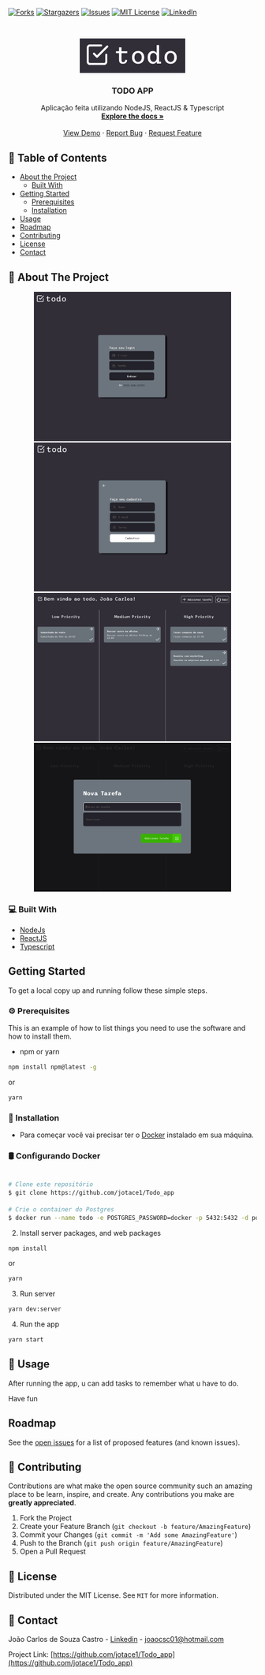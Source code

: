 
[![Forks][forks-shield]][forks-url]
[![Stargazers][stars-shield]][stars-url]
[![Issues][issues-shield]][issues-url]
[![MIT License][license-shield]][license-url]
[![LinkedIn][linkedin-shield]][linkedin-url]



<!-- PROJECT LOGO -->
<br />
<p align="center">
  <a href="https://github.com/jotace1/Todo_app">
    <img src="assets/logo.png" alt="Logo"  >
  </a>

  <h3 align="center">TODO APP</h3>

  <p align="center">
    Aplicação feita utilizando NodeJS, ReactJS & Typescript
    <br />
    <a href="https://github.com/jotace1/Todo_app"><strong>Explore the docs »</strong></a>
    <br />
    <br />
    <a href="https://github.com/jotace1/Todo_app">View Demo</a>
    ·
    <a href="https://github.com/jotace1/Todo_app/issues">Report Bug</a>
    ·
    <a href="https://github.com/jotace1/Todo_app/issues">Request Feature</a>
  </p>
</p>



<!-- TABLE OF CONTENTS -->
## 📎 Table of Contents

* [About the Project](#about-the-project)
  * [Built With](#built-with)
* [Getting Started](#getting-started)
  * [Prerequisites](#prerequisites)
  * [Installation](#installation)
* [Usage](#usage)
* [Roadmap](#roadmap)
* [Contributing](#contributing)
* [License](#license)
* [Contact](#contact)



<!-- ABOUT THE PROJECT -->
## :mag_right: About The Project
<p align="center">
<img src="assets/shot1.png" width="400" alt="Logo">
<img src="assets/shot2.png" width="400" alt="Logo">
<img src="assets/shot4.png" width="400" alt="Logo">
<img src="assets/shot.png" width="400" alt="Logo">

</p>




### 💻 Built With

* [NodeJs](https://nodejs.org/en/)
* [ReactJS](https://pt-br.reactjs.org/)
* [Typescript](https://www.typescriptlang.org/)



<!-- GETTING STARTED -->
## Getting Started

To get a local copy up and running follow these simple steps.

### ⚙ Prerequisites

This is an example of how to list things you need to use the software and how to install them.

* npm or yarn
```sh
npm install npm@latest -g
```
or
```sh
yarn
```

### 📙 Installation

* Para começar você vai precisar ter o [Docker](https://www.docker.com/) instalado em sua máquina.

### 🛢 Configurando Docker
```bash

# Clone este repositório
$ git clone https://github.com/jotace1/Todo_app

# Crie o container do Postgres
$ docker run --name todo -e POSTGRES_PASSWORD=docker -p 5432:5432 -d postgres

````


2. Install server packages, and web packages
```sh
npm install
```
or
```sh
yarn
```
3. Run server 
```sh
yarn dev:server
```

4. Run the app
```sh
yarn start
```


<!-- USAGE EXAMPLES -->
## 🚀 Usage
After running the app, u can add tasks to remember what u have to do.

Have fun


## Roadmap

See the [open issues](https://github.com/jotace1/Todo_app/issues) for a list of proposed features (and known issues).



<!-- CONTRIBUTING -->
## 📙 Contributing

Contributions are what make the open source community such an amazing place to be learn, inspire, and create. Any contributions you make are **greatly appreciated**.

1. Fork the Project
2. Create your Feature Branch (`git checkout -b feature/AmazingFeature`)
3. Commit your Changes (`git commit -m 'Add some AmazingFeature'`)
4. Push to the Branch (`git push origin feature/AmazingFeature`)
5. Open a Pull Request



<!-- LICENSE -->
## 📝 License

Distributed under the MIT License. See `MIT` for more information.



<!-- CONTACT -->
## :calling: Contact

João Carlos de Souza Castro - [Linkedin](https://www.linkedin.com/in/joaocsc/) - joaocsc01@hotmail.com

Project Link: [https://github.com/jotace1/Todo_app](https://github.com/jotace1/Todo_app)




<!-- MARKDOWN LINKS & IMAGES -->
<!-- https://www.markdownguide.org/basic-syntax/#reference-style-links -->
[contributors-shield]: https://img.shields.io/github/contributors/jotace1/Todo_app.svg?style=flat-square
[contributors-url]: https://github.com/jotace1/Todo_app/graphs/contributors
[forks-shield]: https://img.shields.io/github/forks/jotace1/Todo_app.svg?style=flat-square
[forks-url]: https://github.com/jotace1/Todo_app/network/members
[stars-shield]: https://img.shields.io/github/stars/jotace1/Todo_app.svg?style=flat-square
[stars-url]: https://github.com/jotace1/Todo_app/stargazers
[issues-shield]: https://img.shields.io/github/issues/jotace1/Todo_app.svg?style=flat-square
[issues-url]: https://github.com/jotace1/Todo_app/issues
[license-shield]: https://img.shields.io/github/license/jotace1/Todo_app.svg?style=flat-square
[license-url]: https://github.com/jotace1/Todo_app/blob/master/LICENSE
[linkedin-shield]: https://img.shields.io/badge/-LinkedIn-black.svg?style=flat-square&logo=linkedin&colorB=555
[linkedin-url]: https://www.linkedin.com/in/joaocsc/

